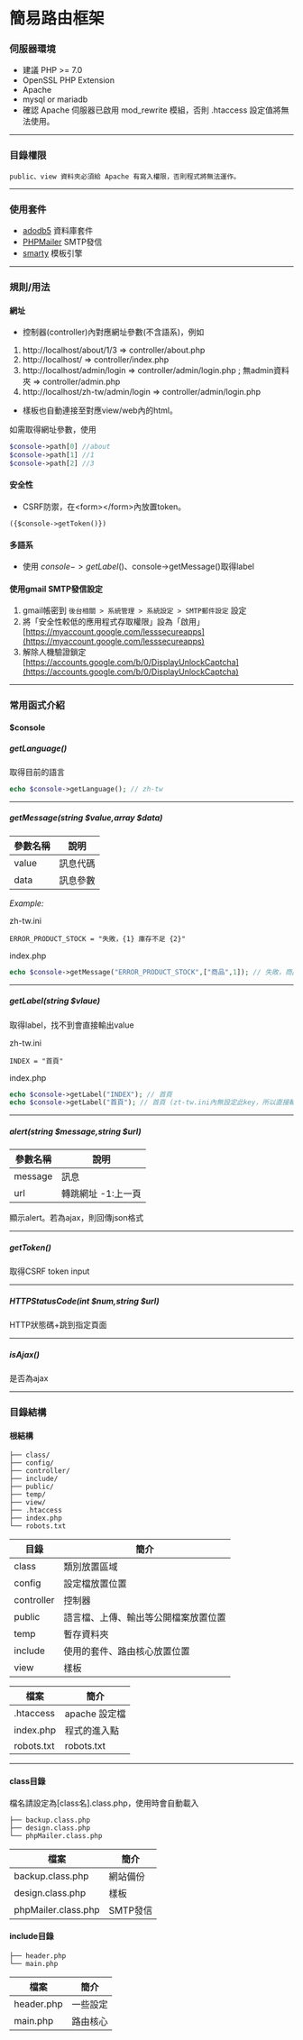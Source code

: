 # 簡易路由框架

### 伺服器環境

* 建議 PHP >= 7.0
* OpenSSL PHP Extension
* Apache
* mysql or mariadb
* 確認 Apache 伺服器已啟用 mod_rewrite 模組，否則 .htaccess 設定值將無法使用。

---

### 目錄權限

	public、view 資料夾必須給 Apache 有寫入權限，否則程式將無法運作。

---

### 使用套件

* [adodb5](https://adodb.org) 資料庫套件
* [PHPMailer](https://github.com/PHPMailer/PHPMailer) SMTP發信
* [smarty](https://www.smarty.net/) 模板引擎

---

### 規則/用法

#### 網址

* 控制器(controller)內對應網址參數(不含語系)，例如
1. http://localhost/about/1/3 => controller/about.php
2. http://localhost/ => controller/index.php
3. http://localhost/admin/login => controller/admin/login.php ; 無admin資料夾 => controller/admin.php
4. http://localhost/zh-tw/admin/login => controller/admin/login.php  
* 樣板也自動連接至對應view/web內的html。

如需取得網址參數，使用
````php
$console->path[0] //about
$console->path[1] //1
$console->path[2] //3
````

#### 安全性

* CSRF防禦，在&lt;form&gt;&lt;/form&gt;內放置token。
````
({$console->getToken()})
````

#### 多語系

* 使用 $console->getLabel()、$console->getMessage()取得label

#### 使用gmail SMTP發信設定
1. gmail帳密到 `後台相關 > 系統管理 > 系統設定 > SMTP郵件設定` 設定  
2. 將「安全性較低的應用程式存取權限」設為「啟用」  
[https://myaccount.google.com/lesssecureapps](https://myaccount.google.com/lesssecureapps)
3. 解除人機驗證鎖定  
[https://accounts.google.com/b/0/DisplayUnlockCaptcha](https://accounts.google.com/b/0/DisplayUnlockCaptcha)

---

### 常用函式介紹

#### $console

##### getLanguage()
取得目前的語言
````php
echo $console->getLanguage(); // zh-tw
````

---

##### getMessage(string $value,array $data)

| 參數名稱 | 說明 |
| ------ | ------ |
| value | 訊息代碼 |
| data | 訊息參數 |

*Example:*

zh-tw.ini

````
ERROR_PRODUCT_STOCK = "失敗，{1} 庫存不足 {2}"
````

index.php

````php
echo $console->getMessage("ERROR_PRODUCT_STOCK",["商品",1]); // 失敗，商品 庫存不足 1
````

---

##### getLabel(string $vlaue)
取得label，找不到會直接輸出value

zh-tw.ini

````
INDEX = "首頁"
````

index.php
````php
echo $console->getLabel("INDEX"); // 首頁
echo $console->getLabel("首頁"); // 首頁 (zt-tw.ini內無設定此key，所以直接輸出)
````

---

##### alert(string $message,string $url)

| 參數名稱 | 說明 |
| ------ | ------ |
| message | 訊息 |
| url | 轉跳網址 -1:上一頁 |

顯示alert。若為ajax，則回傳json格式

---

##### getToken()
取得CSRF token input

---

##### HTTPStatusCode(int $num,string $url)
HTTP狀態碼+跳到指定頁面

---

##### isAjax()
是否為ajax

---

### 目錄結構

#### 根結構

````
├── class/
├── config/
├── controller/
├── include/
├── public/
├── temp/
├── view/
├── .htaccess
├── index.php
└── robots.txt
````

| 目錄 | 簡介 |
| ------ | ------ |
| class | 類別放置區域 |
| config | 設定檔放置位置 |
| controller | 控制器 |
| public | 語言檔、上傳、輸出等公開檔案放置位置 |
| temp | 暫存資料夾 |
| include | 使用的套件、路由核心放置位置 |
| view | 樣板 |

| 檔案 | 簡介 |
| ------ | ------ |
| .htaccess | apache 設定檔 |
| index.php | 程式的進入點 |
| robots.txt | robots.txt |

---

#### class目錄

檔名請設定為[class名].class.php，使用時會自動載入

````
├── backup.class.php
├── design.class.php
└── phpMailer.class.php
````

| 檔案 | 簡介 |
| ------ | ------ |
| backup.class.php | 網站備份 |
| design.class.php | 樣板 |
| phpMailer.class.php | SMTP發信 |

#### include目錄

````
├── header.php
└── main.php
````

| 檔案 | 簡介 |
| ------ | ------ |
| header.php | 一些設定 |
| main.php | 路由核心 |
